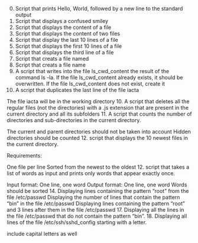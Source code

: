 0. Script that prints Hello, World, followed by a new line to the standard output
1. Script that displays a confused smiley
2. Script that displays the content of a file
3. Script that displays the content of two files
4. Script that display the last 10 lines of a file
5. Script that displays the first 10 lines of a file
6. Script that displays the third line of a file
7. Script that creats a file named
7. Script that creats a file name
8. A script that writes into the file ls_cwd_content the result of the command ls -la. If the file ls_cwd_content already exists, it should be overwritten. If the file ls_cwd_content does not exist, create it
9. A  script that duplicates the last line of the file iacta

The file iacta will be in the working directory
10. A script that deletes all the regular files (not the directories) with a .js extension that are present in the current directory and all its subfolders
11. A script that counts the number of directories and sub-directories in the current directory.

The current and parent directories should not be taken into account
Hidden directories should be counted
12. script that displays the 10 newest files in the current directory.

Requirements:

One file per line
Sorted from the newest to the oldest
12.  script that takes a list of words as input and prints only words that appear exactly once.

Input format: One line, one word
Output format: One line, one word
Words should be sorted
14. Displaying lines containing the pattern “root” from the file /etc/passwd
Displaying the number of lines that contain the pattern “bin” in the file /etc/passwd
Displaying lines containing the pattern “root” and 3 lines after them in the file /etc/passwd
17. Displaying all the lines in the file /etc/passwd that do not contain the pattern “bin”.
18. Displaying all lines of the file /etc/ssh/sshd_config starting with a letter.

include capital letters as well
